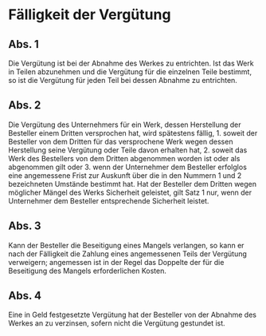 # Fälligkeit der Vergütung



## Abs. 1

 Die Vergütung ist bei der Abnahme des Werkes zu entrichten. Ist das Werk in Teilen abzunehmen und die Vergütung für die einzelnen Teile bestimmt, so ist die Vergütung für jeden Teil bei dessen Abnahme zu entrichten.

## Abs. 2

 Die Vergütung des Unternehmers für ein Werk, dessen Herstellung der Besteller einem Dritten versprochen hat, wird spätestens fällig,  1.
 soweit der Besteller von dem Dritten für das versprochene Werk wegen dessen Herstellung seine Vergütung oder Teile davon erhalten hat,
 2.
 soweit das Werk des Bestellers von dem Dritten abgenommen worden ist oder als abgenommen gilt oder
 3.
 wenn der Unternehmer dem Besteller erfolglos eine angemessene Frist zur Auskunft über die in den Nummern 1 und 2 bezeichneten Umstände bestimmt hat.
Hat der Besteller dem Dritten wegen möglicher Mängel des Werks Sicherheit geleistet, gilt Satz 1 nur, wenn der Unternehmer dem Besteller entsprechende Sicherheit leistet.

## Abs. 3

 Kann der Besteller die Beseitigung eines Mangels verlangen, so kann er nach der Fälligkeit die Zahlung eines angemessenen Teils der Vergütung verweigern; angemessen ist in der Regel das Doppelte der für die Beseitigung des Mangels erforderlichen Kosten.

## Abs. 4

 Eine in Geld festgesetzte Vergütung hat der Besteller von der Abnahme des Werkes an zu verzinsen, sofern nicht die Vergütung gestundet ist. 

